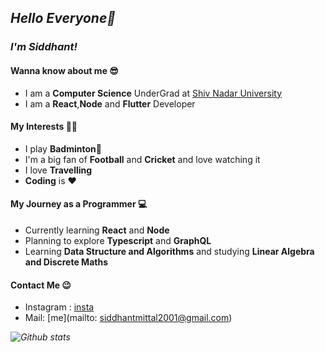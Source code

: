 ## _Hello Everyone👋_

### _I'm Siddhant!_ ###

#### Wanna know about me 😎 ####
* I am a **Computer Science** UnderGrad at [Shiv Nadar University](https://www.snu.edu.in/)
* I am a **React**,**Node** and **Flutter** Developer

#### My Interests 👨‍💻 ####
* I play **Badminton**🏸
* I'm a big fan of **Football** and **Cricket** and love watching it
* I love **Travelling**
* **Coding** is ❤

#### My Journey as a Programmer 💻 ####
* Currently learning **React** and **Node**
* Planning to explore **Typescript** and **GraphQL**
* Learning **Data Structure and Algorithms** and studying **Linear Algebra and Discrete Maths**

#### Contact Me 😉 ####
* Instagram : [insta](https://www.instagram.com/__siddhant.mittal__/)
* Mail: [me](mailto: siddhantmittal2001@gmail.com)

_![Github stats](https://github-readme-stats.vercel.app/api?username=siddhantmittal024)_

